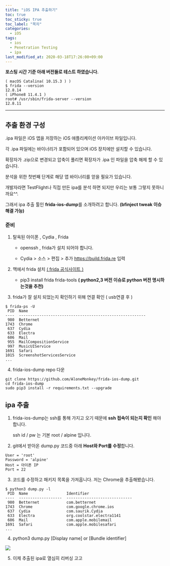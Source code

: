 ```yaml
---
title: "iOS IPA 추출하기"
toc: true
toc_sticky: true
toc_label: "목차"
categories:
  - iOS
tags:
  - ios
  - Penetration Testing
  - ipa
last_modified_at: 2020-03-18T17:26:00+09:00
---
```

**포스팅 시간 기준 아래 버전들로 테스트 하였습니다.**
```
( macOS Catalina( 10.15.3 ) )
$ frida --version 
12.8.14
( iPhone8 11.4.1 )
root# /usr/sbin/frida-server --version
12.8.11
```

---

## 추출 환경 구성

.ipa 파일은 iOS 앱을 저장하는 iOS 애플리케이션 아카이브 파일입니다. 

각 .ipa 파일에는 바이너리가 포함되어 있으며 iOS 장치에만 설치할 수 있습니다. 

확장자가 .zip으로 변경되고 압축이 풀리면 확장자가 .ipa 인 파일을 압축 해제 할 수 있습니다.

분석을 위한 첫번째 단계로 해당 앱 바이너리를 얻을 필요가 있습니다.

개발자라면 TestFlight나 직접 만든 ipa를 분석 하면 되지만 우리는 보통 그렇지 못하니까요^^.

그래서 ipa 추출 툴인 **frida-ios-dump**를 소개하려고 합니다. **(bfinject tweak 이슈 해결 가능)**

### 준비

1) 탈옥된 아이폰 , Cydia , Frida

    - openssh , frida가 설치 되어야 합니다.

    - Cydia > 소스 > 편집 > 추가 https://build.frida.re 입력

2) 맥에서 frida 설치 [( frida 공식사이트 )](https://frida.re)

    - pip3 install frida frida-tools **( python2,3 버전 이슈로 python 버전 명시하는것을 추천)**

3) frida가 잘 설치 되었는지 확인하기 위해 연결 확인 ( usb연결 후 )

```
$ frida-ps -U
 PID  Name
----  --------------------------------------------------------
 980  Betternet
1743  Chrome
 637  Cydia
 633  Electra
 606  Mail
 955  MailCompositionService
 997  MusicUIService
1691  Safari
1015  ScreenshotServicesService
...
```

4) frida-ios-dump repo 다운

```
git clone https://github.com/AloneMonkey/frida-ios-dump.git
cd frida-ios-dump
sudo pip3 install -r requirements.txt --upgrade
```

## ipa 추출

1) frida-ios-dump는 ssh를 통해 가지고 오기 때문에 **ssh 접속이 되는지 확인** 해야 합니다.

   ssh id / pw 는 기본 root / alpine 입니다.

2) git에서 받아온 dump.py 코드중 아래 **Host와 Port를 수정**합니다.

``` 
User = 'root'
Password = 'alpine'
Host = 아이폰 IP
Port = 22
```

3) 코드를 수정하고 패키지 목록을 가져옵니다. 저는 Chrome을 추출해봤습니다. 
```
$ python3 dump.py -l
 PID  Name                 Identifier
----  -------------------  -----------------------------
 980  Betternet            com.betternet
1743  Chrome               com.google.chrome.ios
 637  Cydia                com.saurik.Cydia
 633  Electra              org.coolstar.electra1141
 606  Mail                 com.apple.mobilemail
1691  Safari               com.apple.mobilesafari
...
```

4) python3 dump.py [Display name] or [Bundle identifier]

<img src='{{ "/assets/images/ios/dump_ipa.png" | absolute_url }}'>

5) 이제 추출된 ipa로 열심히 리버싱 고고